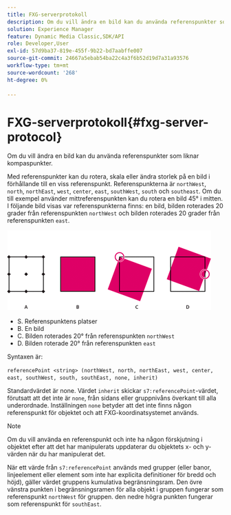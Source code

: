 ```yaml
---
title: FXG-serverprotokoll
description: Om du vill ändra en bild kan du använda referenspunkter som liknar kompaspunkter.
solution: Experience Manager
feature: Dynamic Media Classic,SDK/API
role: Developer,User
exl-id: 57d9ba37-819e-455f-9b22-bd7aabffe007
source-git-commit: 24667a5ebab54ba22c4a3f6b52d19d7a31a93576
workflow-type: tm+mt
source-wordcount: '268'
ht-degree: 0%

---
```


# FXG-serverprotokoll{#fxg-server-protocol}

Om du vill ändra en bild kan du använda referenspunkter som liknar kompaspunkter.

Med referenspunkter kan du rotera, skala eller ändra storlek på en bild i förhållande till en viss referenspunkt. Referenspunkterna är `northWest`, `north`, `northEast`, `west`, `center`, `east`, `southWest`, `south` och `southeast`. Om du till exempel använder mittreferenspunkten kan du rotera en bild 45° i mitten. I följande bild visas var referenspunkterna finns: en bild, bilden roterades 20 grader från referenspunkten `northWest` och bilden roterades 20 grader från referenspunkten `east`.

![Referenspunktsbild](assets/wp_ref_points.png)

* S. Referenspunktens platser
* B. En bild
* C. Bilden roterades 20° från referenspunkten `northWest`
* D. Bilden roterade 20° från referenspunkten `east`

Syntaxen är:

`referencePoint <string> (northWest, north, northEast, west, center, east, southWest, south, southEast, none, inherit)`

Standardvärdet är none. Värdet `inherit` skickar `s7:referencePoint`-värdet, förutsatt att det inte är `none`, från sidans eller gruppnivåns överkant till alla underordnade. Inställningen `none` betyder att det inte finns någon referenspunkt för objektet och att FXG-koordinatsystemet används.

>[!NOTE]
>
>Om du vill använda en referenspunkt och inte ha någon förskjutning i objektet efter att det har manipulerats uppdaterar du objektets x- och y-värden när du har manipulerat det.

När ett värde från `s7:referencePoint` används med grupper (eller banor, linjeelement eller element som inte har explicita definitioner för bredd och höjd), gäller värdet gruppens kumulativa begränsningsram. Den övre vänstra punkten i begränsningsramen för alla objekt i gruppen fungerar som referenspunkt `northWest` för gruppen. den nedre högra punkten fungerar som referenspunkt för `southEast`.
